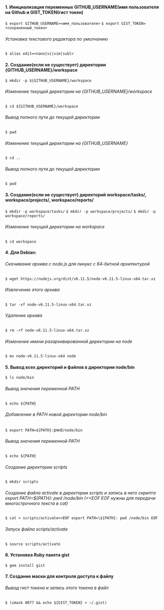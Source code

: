 #### 1. Инициализация переменных GITHUB_USERNAME(имя пользователя на Github и GIST_TOKEN(гист токен)
`$ export GITHUB_USERNAME=<имя_пользователя>`
`$ export GIST_TOKEN=<сохраненный_токен>`
###### Установка текстового редактора по умолчанию
`$ alias edit=<nano|vi|vim|subl>`

#### 2. Создание(если не существует) директории {GITHUB_USERNAME}/workspace
`$ mkdir -p ${GITHUB_USERNAME}/workspace`
###### Изменение текущей директории на {GITHUB_USERNAME}/workspace
`$ cd ${GITHUB_USERNAME}/workspace`
###### Вывод полного пути до текущей директории
`$ pwd`
###### Изменение текущей директории на {GITHUB_USERNAME}
`$ cd ..`
###### Вывод полного пути до текущей директории
`$ pwd`

#### 3. Создание(если не существует) директорий workspace/tasks/, workspace/projects/, workspace/reports/
`$ mkdir -p workspace/tasks/`
`$ mkdir -p workspace/projects/`
`$ mkdir -p workspace/reports/`
###### Изменение текущей директории на workspace
`$ cd workspace`

#### 4. Для Debian:
###### Скачивание архива с node.js для линукс с 64-битной архитектурой
`$ wget https://nodejs.org/dist/v6.11.5/node-v6.11.5-linux-x64.tar.xz`
###### Извлечение этого архива
`$ tar -xf node-v6.11.5-linux-x64.tar.xz`
###### Удаление архива
`$ rm -rf node-v6.11.5-linux-x64.tar.xz`
###### Изменение имени разархивированной директории на node
`$ mv node-v6.11.5-linux-x64 node`

#### 5. Вывод всех директорий и файлов в директории node/bin
`$ ls node/bin`
###### Вывод значения переменной PATH
`$ echo ${PATH}`
###### Добавление в PATH новой директории node/bin
`$ export PATH=${PATH}:`pwd`/node/bin`
###### Вывод значения переменной PATH
`$ echo ${PATH}`
###### Создание директории scripts
`$ mkdir scripts`
###### Создание файла activate в директории scripts и запись в него скрипта export PATH=\${PATH}: pwd /node/bin (<<EOF EOF нужны для передачи многострочного текста в cat)
`$ cat > scripts/activate<<EOF
export PATH=\${PATH}: pwd /node/bin
EOF`
###### Запуск файла scripts/activate
`$ source scripts/activate`

#### 6. Установка Ruby пакета gist
`$ gem install gist`

#### 7. Создание маски для контроля доступа к файлу
###### Вывод гист токена и запись этого токена в файл
`$ (umask 0077 && echo ${GIST_TOKEN} > ~/.gist)`
